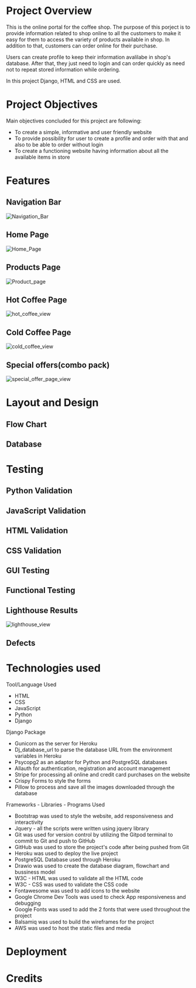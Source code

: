 # Project Overview
This is the online portal for the coffee shop. The purpose of this porject is to provide information related to shop online to all the customers to make it easy for them to access the variety of products available in shop. In addition to that, customers can order online for their purchase.

Users can create profile to keep their information avalilabe in shop's database. After that, they just need to login and can order quickly as need not to repeat stored information while ordering.

In this project Django, HTML and CSS are used.

# Project Objectives
Main objectives concluded for this project are following:
- To create a simple, informative and user friendly website
- To provide possibility for user to create a profile and order with that and also to be able to order without login
- To create a functioning website having information about all the available items in store


# Features

## Navigation Bar
![Navigation_Bar](media/nav.png)


## Home Page
![Home_Page](media/homepage.png)
## Products Page
![Product_page](media/products.png)
## Hot Coffee Page
![hot_coffee_view](media/hotcoffee.png)
## Cold Coffee Page
![cold_coffee_view](media/coldcoffee.png)
## Special offers(combo pack)
![special_offer_page_view](media/combopack.png)


# Layout and Design

## Flow Chart

## Database

# Testing

## Python Validation

## JavaScript Validation

## HTML Validation

## CSS Validation

## GUI Testing

## Functional Testing

## Lighthouse Results
![lighthouse_view](media/lighthouse.png)
## Defects

# Technologies used

Tool/Language Used
- HTML
- CSS
- JavaScript
- Python
- Django

Django Package
- Gunicorn as the server for Heroku
- Dj_database_url to parse the database URL from the environment variables in Heroku
- Psycopg2 as an adaptor for Python and PostgreSQL databases
- Allauth for authentication, registration and account management
- Stripe for processing all online and credit card purchases on the website
- Crispy Forms to style the forms
- Pillow to process and save all the images downloaded through the database

Frameworks - Libraries - Programs Used
- Bootstrap was used to style the website, add responsiveness and interactivity
- Jquery - all the scripts were written using jquery library
- Git was used for version control by utilizing the Gitpod terminal to commit to Git and push to GitHub
- GitHub was used to store the project's code after being pushed from Git
- Heroku was used to deploy the live project
- PostgreSQL Database used through Heroku
- Drawio was used to create the database diagram, flowchart and bussiness model
- W3C - HTML was used to validate all the HTML code
- W3C - CSS was used to validate the CSS code
- Fontawesome was used to add icons to the website
- Google Chrome Dev Tools was used to check App responsiveness and debugging
- Google Fonts was used to add the 2 fonts that were used throughout the project
- Balsamiq was used to build the wireframes for the project
- AWS was used to host the static files and media

# Deployment


# Credits


